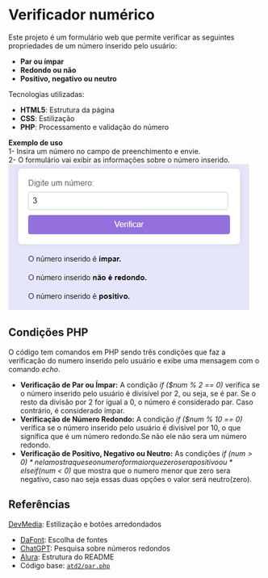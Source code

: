 # Verificador numérico

Este projeto é um formulário web que permite verificar as seguintes propriedades de um número inserido pelo usuário:

- **Par ou ímpar**  
- **Redondo ou não**  
- **Positivo, negativo ou neutro**

Tecnologias utilizadas:  
- **HTML5**: Estrutura da página  
- **CSS**: Estilização  
- **PHP**: Processamento e validação do número


**Exemplo de uso**  
1- Insira um número no campo de preenchimento e envie.  
2- O formulário vai exibir as informações sobre o número inserido.  
![img](img/formulario-atv3.png)

## Condições PHP

O código tem comandos em PHP sendo três condições que faz a verificação do numero inserido pelo usuário e exibe uma mensagem com o comando *echo*.  
- **Verificação de Par ou Ímpar:** A condição *if ($num % 2 == 0)* verifica se o número inserido pelo usuário é divisível por 2, ou seja, se é par. Se o resto da divisão por 2 for igual a 0, o número é considerado par. Caso contrário, é considerado ímpar.  
- **Verificação de Número Redondo:** A condição *if ($num % 10 == 0)* verifica se o número inserido pelo usuário é divisível por 10, o que significa que é um número redondo.Se não ele não sera um número redondo.  
- **Verificação de Positivo, Negativo ou Neutro:** As condições *if ($num > 0)* nela mostra que se o numero for maior que zero sera positivo ou *elseif ($num < 0)* que mostra que o numero  menor que zero sera negativo, caso nao seja essas duas opções o valor será neutro(zero).
  
## Referências

 [DevMedia](https://www.devmedia.com.br/css-como-criar-elementos-arredondados/37905): Estilização e botões arredondados  
- [DaFont](https://www.dafont.com/pt/): Escolha de fontes  
- [ChatGPT](https://chat.openai.com/): Pesquisa sobre números redondos  
- [Alura](https://www.alura.com.br/artigos/escrever-bom-readme): Estrutura do README  
- Código base: [`atd2/par.php`](atd2/par.php)